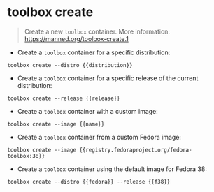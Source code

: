 # toolbox create

> Create a new `toolbox` container.
> More information: <https://manned.org/toolbox-create.1>

- Create a `toolbox` container for a specific distribution:

`toolbox create --distro {{distribution}}`

- Create a `toolbox` container for a specific release of the current distribution:

`toolbox create --release {{release}}`

- Create a `toolbox` container with a custom image:

`toolbox create --image {{name}}`

- Create a `toolbox` container from a custom Fedora image:

`toolbox create --image {{registry.fedoraproject.org/fedora-toolbox:38}}`

- Create a `toolbox` container using the default image for Fedora 38:

`toolbox create --distro {{fedora}} --release {{f38}}`
